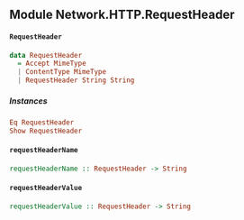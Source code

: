 ## Module Network.HTTP.RequestHeader

#### `RequestHeader`

``` purescript
data RequestHeader
  = Accept MimeType
  | ContentType MimeType
  | RequestHeader String String
```

##### Instances
``` purescript
Eq RequestHeader
Show RequestHeader
```

#### `requestHeaderName`

``` purescript
requestHeaderName :: RequestHeader -> String
```

#### `requestHeaderValue`

``` purescript
requestHeaderValue :: RequestHeader -> String
```


